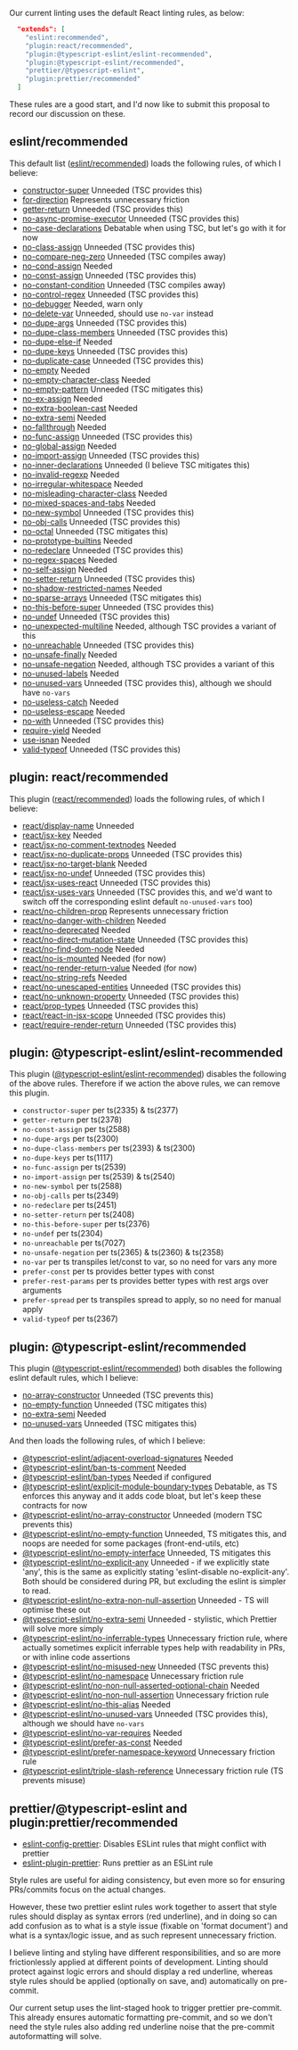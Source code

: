 Our current linting uses the default React linting rules, as below:

```json
  "extends": [
    "eslint:recommended",
    "plugin:react/recommended",
    "plugin:@typescript-eslint/eslint-recommended",
    "plugin:@typescript-eslint/recommended",
    "prettier/@typescript-eslint",
    "plugin:prettier/recommended"
  ]
```

These rules are a good start, and I'd now like to submit this proposal to record our discussion on these.

## eslint/recommended

This default list ([eslint/recommended](https://github.com/eslint/eslint/blob/master/conf/eslint-recommended.js)) loads the following rules, of which I believe:

- [constructor-super](https://eslint.org/docs/rules/constructor-super)
  Unneeded (TSC provides this)
- [for-direction](https://eslint.org/docs/rules/for-direction)
  Represents unnecessary friction
- [getter-return](https://eslint.org/docs/rules/getter-return)
  Unneeded (TSC provides this)
- [no-async-promise-executor](https://eslint.org/docs/rules/no-async-promise-executor)
  Unneeded (TSC provides this)
- [no-case-declarations](https://eslint.org/docs/rules/no-case-declarations)
  Debatable when using TSC, but let's go with it for now
- [no-class-assign](https://eslint.org/docs/rules/no-class-assign)
  Unneeded (TSC provides this)
- [no-compare-neg-zero](https://eslint.org/docs/rules/no-compare-neg-zero)
  Unneeded (TSC compiles away)
- [no-cond-assign](https://eslint.org/docs/rules/no-cond-assign)
  Needed
- [no-const-assign](https://eslint.org/docs/rules/no-const-assign)
  Unneeded (TSC provides this)
- [no-constant-condition](https://eslint.org/docs/rules/no-constant-condition)
  Unneeded (TSC compiles away)
- [no-control-regex](https://eslint.org/docs/rules/no-control-regex)
  Unneeded (TSC provides this)
- [no-debugger](https://eslint.org/docs/rules/no-debugger)
  Needed, warn only
- [no-delete-var](https://eslint.org/docs/rules/no-delete-var)
  Unneeded, should use `no-var` instead
- [no-dupe-args](https://eslint.org/docs/rules/no-dupe-args)
  Unneeded (TSC provides this)
- [no-dupe-class-members](https://eslint.org/docs/rules/no-dupe-class-members)
  Unneeded (TSC provides this)
- [no-dupe-else-if](https://eslint.org/docs/rules/no-dupe-else-if)
  Needed
- [no-dupe-keys](https://eslint.org/docs/rules/no-dupe-keys)
  Unneeded (TSC provides this)
- [no-duplicate-case](https://eslint.org/docs/rules/no-duplicate-case)
  Unneeded (TSC provides this)
- [no-empty](https://eslint.org/docs/rules/no-empty)
  Needed
- [no-empty-character-class](https://eslint.org/docs/rules/no-empty-character-class)
  Needed
- [no-empty-pattern](https://eslint.org/docs/rules/no-empty-pattern)
  Unneeded (TSC mitigates this)
- [no-ex-assign](https://eslint.org/docs/rules/no-ex-assign)
  Needed
- [no-extra-boolean-cast](https://eslint.org/docs/rules/no-extra-boolean-cast)
  Needed
- [no-extra-semi](https://eslint.org/docs/rules/no-extra-semi)
  Needed
- [no-fallthrough](https://eslint.org/docs/rules/no-fallthrough)
  Needed
- [no-func-assign](https://eslint.org/docs/rules/no-func-assign)
  Unneeded (TSC provides this)
- [no-global-assign](https://eslint.org/docs/rules/no-global-assign)
  Needed
- [no-import-assign](https://eslint.org/docs/rules/no-import-assign)
  Unneeded (TSC provides this)
- [no-inner-declarations](https://eslint.org/docs/rules/no-inner-declarations)
  Unneeded (I believe TSC mitigates this)
- [no-invalid-regexp](https://eslint.org/docs/rules/no-invalid-regexp)
  Needed
- [no-irregular-whitespace](https://eslint.org/docs/rules/no-irregular-whitespace)
  Needed
- [no-misleading-character-class](https://eslint.org/docs/rules/no-misleading-character-class)
  Needed
- [no-mixed-spaces-and-tabs](https://eslint.org/docs/rules/no-mixed-spaces-and-tabs)
  Needed
- [no-new-symbol](https://eslint.org/docs/rules/no-new-symbol)
  Unneeded (TSC provides this)
- [no-obj-calls](https://eslint.org/docs/rules/no-obj-calls)
  Unneeded (TSC provides this)
- [no-octal](https://eslint.org/docs/rules/no-octal)
  Unneeded (TSC mitigates this)
- [no-prototype-builtins](https://eslint.org/docs/rules/no-prototype-builtins)
  Needed
- [no-redeclare](https://eslint.org/docs/rules/no-redeclare)
  Unneeded (TSC provides this)
- [no-regex-spaces](https://eslint.org/docs/rules/no-regex-spaces)
  Needed
- [no-self-assign](https://eslint.org/docs/rules/no-self-assign)
  Needed
- [no-setter-return](https://eslint.org/docs/rules/no-setter-return)
  Unneeded (TSC provides this)
- [no-shadow-restricted-names](https://eslint.org/docs/rules/no-shadow-restricted-names)
  Needed
- [no-sparse-arrays](https://eslint.org/docs/rules/no-sparse-arrays)
  Unneeded (TSC mitigates this)
- [no-this-before-super](https://eslint.org/docs/rules/no-this-before-super)
  Unneeded (TSC provides this)
- [no-undef](https://eslint.org/docs/rules/no-undef)
  Unneeded (TSC provides this)
- [no-unexpected-multiline](https://eslint.org/docs/rules/no-unexpected-multiline)
  Needed, although TSC provides a variant of this
- [no-unreachable](https://eslint.org/docs/rules/no-unreachable)
  Unneeded (TSC provides this)
- [no-unsafe-finally](https://eslint.org/docs/rules/no-unsafe-finally)
  Needed
- [no-unsafe-negation](https://eslint.org/docs/rules/no-unsafe-negation)
  Needed, although TSC provides a variant of this
- [no-unused-labels](https://eslint.org/docs/rules/no-unused-labels)
  Needed
- [no-unused-vars](https://eslint.org/docs/rules/no-unused-vars)
  Unneeded (TSC provides this), although we should have `no-vars`
- [no-useless-catch](https://eslint.org/docs/rules/no-useless-catch)
  Needed
- [no-useless-escape](https://eslint.org/docs/rules/no-useless-escape)
  Needed
- [no-with](https://eslint.org/docs/rules/no-with)
  Unneeded (TSC provides this)
- [require-yield](https://eslint.org/docs/rules/require-yield)
  Needed
- [use-isnan](https://eslint.org/docs/rules/use-isnan)
  Needed
- [valid-typeof](https://eslint.org/docs/rules/valid-typeof)
  Unneeded (TSC provides this)

## plugin: react/recommended

This plugin ([react/recommended](https://www.npmjs.com/package/eslint-plugin-react#recommended)) loads the following rules, of which I believe:

- [react/display-name](https://github.com/yannickcr/eslint-plugin-react/blob/HEAD/docs/rules/display-name.md)
  Unneeded
- [react/jsx-key](https://github.com/yannickcr/eslint-plugin-react/blob/HEAD/docs/rules/jsx-key.md)
  Needed
- [react/jsx-no-comment-textnodes](https://github.com/yannickcr/eslint-plugin-react/blob/HEAD/docs/rules/jsx-no-comment-textnodes.md)
  Needed
- [react/jsx-no-duplicate-props](https://github.com/yannickcr/eslint-plugin-react/blob/HEAD/docs/rules/jsx-no-duplicate-props.md)
  Unneeded (TSC provides this)
- [react/jsx-no-target-blank](https://github.com/yannickcr/eslint-plugin-react/blob/HEAD/docs/rules/jsx-no-target-blank.md)
  Needed
- [react/jsx-no-undef](https://github.com/yannickcr/eslint-plugin-react/blob/HEAD/docs/rules/jsx-no-undef.md)
  Unneeded (TSC provides this)
- [react/jsx-uses-react](https://github.com/yannickcr/eslint-plugin-react/blob/HEAD/docs/rules/jsx-uses-react.md)
  Unneeded (TSC provides this)
- [react/jsx-uses-vars](https://github.com/yannickcr/eslint-plugin-react/blob/HEAD/docs/rules/jsx-uses-vars.md)
  Unneeded (TSC provides this, and we'd want to switch off the corresponding eslint default `no-unused-vars` too)
- [react/no-children-prop](https://github.com/yannickcr/eslint-plugin-react/blob/HEAD/docs/rules/no-children-prop.md)
  Represents unnecessary friction
- [react/no-danger-with-children](https://github.com/yannickcr/eslint-plugin-react/blob/HEAD/docs/rules/no-danger-with-children.md)
  Needed
- [react/no-deprecated](https://github.com/yannickcr/eslint-plugin-react/blob/HEAD/docs/rules/no-deprecated.md)
  Needed
- [react/no-direct-mutation-state](https://github.com/yannickcr/eslint-plugin-react/blob/HEAD/docs/rules/no-direct-mutation-state.md)
  Unneeded (TSC provides this)
- [react/no-find-dom-node](https://github.com/yannickcr/eslint-plugin-react/blob/HEAD/docs/rules/no-find-dom-node.md)
  Needed
- [react/no-is-mounted](https://github.com/yannickcr/eslint-plugin-react/blob/HEAD/docs/rules/no-is-mounted.md)
  Needed (for now)
- [react/no-render-return-value](https://github.com/yannickcr/eslint-plugin-react/blob/HEAD/docs/rules/no-render-return-value.md)
  Needed (for now)
- [react/no-string-refs](https://github.com/yannickcr/eslint-plugin-react/blob/HEAD/docs/rules/no-string-refs.md)
  Needed
- [react/no-unescaped-entities](https://github.com/yannickcr/eslint-plugin-react/blob/HEAD/docs/rules/no-unescaped-entities.md)
  Unneeded (TSC provides this)
- [react/no-unknown-property](https://github.com/yannickcr/eslint-plugin-react/blob/HEAD/docs/rules/no-unknown-property.md)
  Unneeded (TSC provides this)
- [react/prop-types](https://github.com/yannickcr/eslint-plugin-react/blob/HEAD/docs/rules/prop-types.md)
  Unneeded (TSC provides this)
- [react/react-in-jsx-scope](https://github.com/yannickcr/eslint-plugin-react/blob/HEAD/docs/rules/react-in-jsx-scope.md)
  Unneeded (TSC provides this)
- [react/require-render-return](https://github.com/yannickcr/eslint-plugin-react/blob/HEAD/docs/rules/require-render-return.md)
  Unneeded (TSC provides this)

## plugin: @typescript-eslint/eslint-recommended

This plugin ([@typescript-eslint/eslint-recommended](https://github.com/typescript-eslint/typescript-eslint/blob/master/packages/eslint-plugin/src/configs/eslint-recommended.ts)) disables the following of the above rules. Therefore if we action the above rules, we can remove this plugin.

- `constructor-super` per ts(2335) & ts(2377)
- `getter-return` per ts(2378)
- `no-const-assign` per ts(2588)
- `no-dupe-args` per ts(2300)
- `no-dupe-class-members` per ts(2393) & ts(2300)
- `no-dupe-keys` per ts(1117)
- `no-func-assign` per ts(2539)
- `no-import-assign` per ts(2539) & ts(2540)
- `no-new-symbol` per ts(2588)
- `no-obj-calls` per ts(2349)
- `no-redeclare` per ts(2451)
- `no-setter-return` per ts(2408)
- `no-this-before-super` per ts(2376)
- `no-undef` per ts(2304)
- `no-unreachable` per ts(7027)
- `no-unsafe-negation` per ts(2365) & ts(2360) & ts(2358)
- `no-var` per ts transpiles let/const to var, so no need for vars any more
- `prefer-const` per ts provides better types with const
- `prefer-rest-params` per ts provides better types with rest args over arguments
- `prefer-spread` per ts transpiles spread to apply, so no need for manual apply
- `valid-typeof` per ts(2367)

## plugin: @typescript-eslint/recommended

This plugin ([@typescript-eslint/recommended](https://github.com/typescript-eslint/typescript-eslint/blob/master/packages/eslint-plugin/src/configs/recommended.ts)) both disables the following eslint default rules, which I believe:

- [no-array-constructor](https://eslint.org/docs/rules/no-array-constructor)
  Unneeded (TSC prevents this)
- [no-empty-function](https://eslint.org/docs/rules/no-empty-function)
  Unneeded (TSC mitigates this)
- [no-extra-semi](https://eslint.org/docs/rules/no-extra-semi)
  Needed
- [no-unused-vars](https://eslint.org/docs/rules/no-unused-vars)
  Unneeded (TSC mitigates this)

And then loads the following rules, of which I believe:

- [@typescript-eslint/adjacent-overload-signatures](https://github.com/typescript-eslint/typescript-eslint/blob/master/packages/eslint-plugin/docs/rules/adjacent-overload-signatures.md)
  Needed
- [@typescript-eslint/ban-ts-comment](https://github.com/typescript-eslint/typescript-eslint/blob/master/packages/eslint-plugin/docs/rules/ban-ts-comment.md)
  Needed
- [@typescript-eslint/ban-types](https://github.com/typescript-eslint/typescript-eslint/blob/master/packages/eslint-plugin/docs/rules/ban-types.md)
  Needed if configured
- [@typescript-eslint/explicit-module-boundary-types](https://github.com/typescript-eslint/typescript-eslint/blob/master/packages/eslint-plugin/docs/rules/explicit-module-boundary-types.md)
  Debatable, as TS enforces this anyway and it adds code bloat, but let's keep these contracts for now
- [@typescript-eslint/no-array-constructor](https://github.com/typescript-eslint/typescript-eslint/blob/master/packages/eslint-plugin/docs/rules/no-array-constructor.md)
  Unneeded (modern TSC prevents this)
- [@typescript-eslint/no-empty-function](https://github.com/typescript-eslint/typescript-eslint/blob/master/packages/eslint-plugin/docs/rules/no-empty-function.md)
  Unneeded, TS mitigates this, and noops are needed for some packages (front-end-utils, etc)
- [@typescript-eslint/no-empty-interface](https://github.com/typescript-eslint/typescript-eslint/blob/master/packages/eslint-plugin/docs/rules/no-empty-interface.md)
  Unneeded, TS mitigates this
- [@typescript-eslint/no-explicit-any](https://github.com/typescript-eslint/typescript-eslint/blob/master/packages/eslint-plugin/docs/rules/no-explicit-any.md)
  Unneeded - if we explicitly state 'any', this is the same as explicitly stating 'eslint-disable no-explicit-any'. Both should be considered during PR, but excluding the eslint is simpler to read.
- [@typescript-eslint/no-extra-non-null-assertion](https://github.com/typescript-eslint/typescript-eslint/blob/master/packages/eslint-plugin/docs/rules/no-extra-non-null-assertion.md)
  Unneeded - TS will optimise these out
- [@typescript-eslint/no-extra-semi](https://github.com/typescript-eslint/typescript-eslint/blob/master/packages/eslint-plugin/docs/rules/no-extra-semi.md)
  Unneeded - stylistic, which Prettier will solve more simply
- [@typescript-eslint/no-inferrable-types](https://github.com/typescript-eslint/typescript-eslint/blob/master/packages/eslint-plugin/docs/rules/no-inferrable-types.md)
  Unnecessary friction rule, where actually sometimes explicit inferrable types help with readability in PRs, or with inline code assertions
- [@typescript-eslint/no-misused-new](https://github.com/typescript-eslint/typescript-eslint/blob/master/packages/eslint-plugin/docs/rules/no-misused-new.md)
  Unneeded (TSC prevents this)
- [@typescript-eslint/no-namespace](https://github.com/typescript-eslint/typescript-eslint/blob/master/packages/eslint-plugin/docs/rules/no-namespace.md)
  Unnecessary friction rule
- [@typescript-eslint/no-non-null-asserted-optional-chain](https://github.com/typescript-eslint/typescript-eslint/blob/master/packages/eslint-plugin/docs/rules/no-non-null-asserted-optional-chain.md)
  Needed
- [@typescript-eslint/no-non-null-assertion](https://github.com/typescript-eslint/typescript-eslint/blob/master/packages/eslint-plugin/docs/rules/no-non-null-assertion.md)
  Unnecessary friction rule
- [@typescript-eslint/no-this-alias](https://github.com/typescript-eslint/typescript-eslint/blob/master/packages/eslint-plugin/docs/rules/no-this-alias.md)
  Needed
- [@typescript-eslint/no-unused-vars](https://github.com/typescript-eslint/typescript-eslint/blob/master/packages/eslint-plugin/docs/rules/no-unused-vars.md)
  Unneeded (TSC provides this), although we should have `no-vars`
- [@typescript-eslint/no-var-requires](https://github.com/typescript-eslint/typescript-eslint/blob/master/packages/eslint-plugin/docs/rules/no-var-requires.md)
  Needed
- [@typescript-eslint/prefer-as-const](https://github.com/typescript-eslint/typescript-eslint/blob/master/packages/eslint-plugin/docs/rules/prefer-as-const.md)
  Needed
- [@typescript-eslint/prefer-namespace-keyword](https://github.com/typescript-eslint/typescript-eslint/blob/master/packages/eslint-plugin/docs/rules/prefer-namespace-keyword.md)
  Unnecessary friction rule
- [@typescript-eslint/triple-slash-reference](https://github.com/typescript-eslint/typescript-eslint/blob/master/packages/eslint-plugin/docs/rules/triple-slash-reference.md)
  Unnecessary friction rule (TS prevents misuse)

## prettier/@typescript-eslint and plugin:prettier/recommended

- [eslint-config-prettier](https://www.npmjs.com/package/eslint-config-prettier): Disables ESLint rules that might conflict with prettier
- [eslint-plugin-prettier](https://www.npmjs.com/package/eslint-plugin-prettier): Runs prettier as an ESLint rule

Style rules are useful for aiding consistency, but even more so for ensuring PRs/commits focus on the actual changes.

However, these two prettier eslint rules work together to assert that style rules should display as syntax errors (red underline), and in doing so can add confusion as to what is a style issue (fixable on 'format document') and what is a syntax/logic issue, and as such represent unnecessary friction.

I believe linting and styling have different responsibilities, and so are more frictionlessly applied at different points of development. Linting should protect against logic errors and should display a red underline, whereas style rules should be applied (optionally on save, and) automatically on pre-commit.

Our current setup uses the lint-staged hook to trigger prettier pre-commit. This already ensures automatic formatting pre-commit, and so we don't need the style rules also adding red underline noise that the pre-commit autoformatting will solve.
